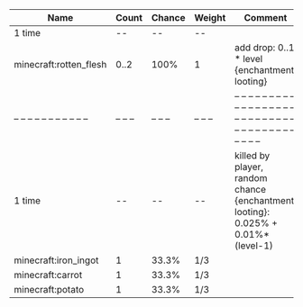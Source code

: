 | Name                   | Count | Chance | Weight | Comment                                                                          |
| ---------------------- | ----- | ------ | ------ | -------------------------------------------------------------------------------- |
| 1 time                 |    -- |     -- |     -- |                                                                                  |
| minecraft:rotten_flesh |  0..2 |   100% |      1 | add drop: 0..1 * level {enchantment: looting}                                    |
| – – – – – – – – – – –  | – – – | – – –  | – – –  | – – – – – – – – – – – – – – – – – – – – – – – – – – – – – – – – – – – – – – – –  |
| 1 time                 |    -- |     -- |     -- | killed by player, random chance {enchantment: looting}: 0.025% + 0.01%*(level-1) |
| minecraft:iron_ingot   |     1 |  33.3% |    1/3 |                                                                                  |
| minecraft:carrot       |     1 |  33.3% |    1/3 |                                                                                  |
| minecraft:potato       |     1 |  33.3% |    1/3 |                                                                                  |